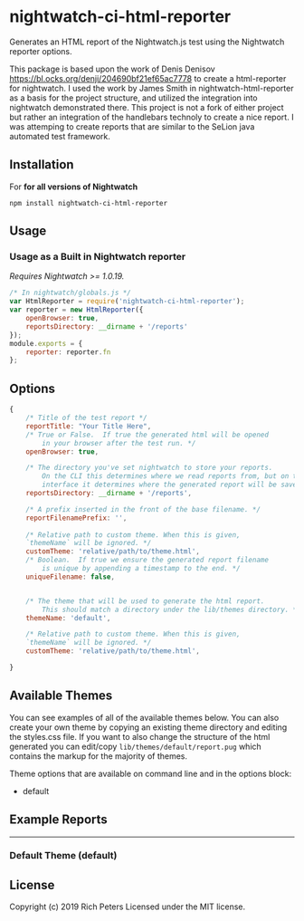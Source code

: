 # nightwatch-ci-html-reporter


Generates an HTML report of the Nightwatch.js test using the Nightwatch reporter options.  

This package is based upon the work of Denis Denisov https://bl.ocks.org/denji/204690bf21ef65ac7778 to create a html-reporter for nightwatch.  I used the work by James Smith in nightwatch-html-reporter as a basis for the project structure, and utilized the integration into nightwatch demonstrated there.  This project is not a fork of either project but rather an integration of the handlebars technoly to create a nice report.  I was attemping to create reports that are similar to the SeLion java automated test framework. 

## Installation

For **for all versions of Nightwatch**
```
npm install nightwatch-ci-html-reporter
```

## Usage


### Usage as a Built in Nightwatch reporter
_Requires Nightwatch >= 1.0.19._

```javascript
/* In nightwatch/globals.js */
var HtmlReporter = require('nightwatch-ci-html-reporter');
var reporter = new HtmlReporter({
	openBrowser: true,
	reportsDirectory: __dirname + '/reports'
});
module.exports = {
	reporter: reporter.fn
};
```


## Options

```javascript
{
	/* Title of the test report */
	reportTitle: "Your Title Here",    
	/* True or False.  If true the generated html will be opened
		in your browser after the test run. */
	openBrowser: true,

	/* The directory you've set nightwatch to store your reports.
		On the CLI this determines where we read reports from, but on this
		interface it determines where the generated report will be saved. */
	reportsDirectory: __dirname + '/reports',

	/* A prefix inserted in the front of the base filename. */
	reportFilenamePrefix: '',
	
	/* Relative path to custom theme. When this is given,
	`themeName` will be ignored. */
	customTheme: 'relative/path/to/theme.html',
	/* Boolean.  If true we ensure the generated report filename
		is unique by appending a timestamp to the end. */
	uniqueFilename: false,


	/* The theme that will be used to generate the html report.
		This should match a directory under the lib/themes directory. */
	themeName: 'default',

	/* Relative path to custom theme. When this is given,
	`themeName` will be ignored. */
	customTheme: 'relative/path/to/theme.html',

}
```

## Available Themes

You can see examples of all of the available themes below.  You can also create your own theme by copying an existing
theme directory and editing the styles.css file.  If you want to also change the structure of the html generated
you can edit/copy `lib/themes/default/report.pug` which contains the markup for the majority of themes.

Theme options that are available on command line and in the options block:
* default


## Example Reports

---
### Default Theme (default)


## License
Copyright (c) 2019 Rich Peters
Licensed under the MIT license.
